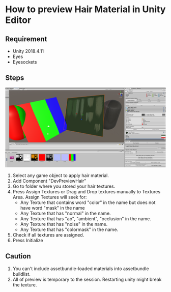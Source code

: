 # How to preview Hair Material in Unity Editor
## Requirement
- Unity 2018.4.11
- Eyes
- Eyesockets

## Steps
![](./imgs/hairpreview.png)
1. Select any game object to apply hair material.
2. Add Component "DevPreviewHair"
3. Go to folder where you stored your hair textures.
4. Press Assign Textures or Drag and Drop textures manually to Textures Area.
   Assign Textures will seek for:
   - Any Texture that contains word "color" in the name but does not have word "mask" in the name
   - Any Texture that has "normal" in the name.
   - Any Texture that has "ao", "ambient", "occlusion" in the name.
   - Any Texture that has "noise" in the name.
   - Any Texture that has "colormask" in the name.
5. Check if all textures are assigned.
6. Press Initialize

## Caution
1. You can't include assetbundle-loaded materials into assetbundle buildlist.
2. All of preview is temporary to the session. Restarting unity might break the texture.
